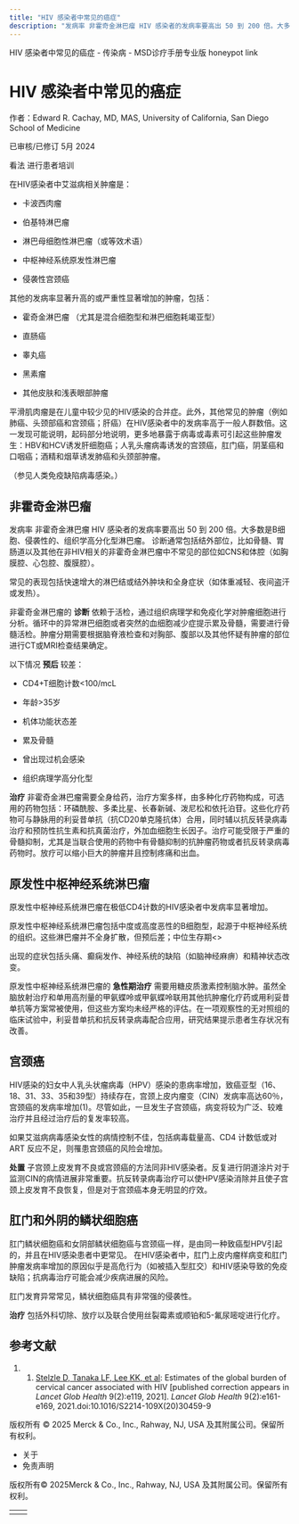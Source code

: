 ```yaml
---
title: "HIV 感染者中常见的癌症"
description: "发病率 非霍奇金淋巴瘤 HIV 感染者的发病率要高出 50 到 200 倍。大多数是B细胞、侵袭性的、组织学高分化型淋巴瘤。 诊断通常包括结外部位，比如骨髓、胃肠道以及其他在非HIV相关的非霍奇金淋巴瘤中不常见的部位如CNS和体腔（如胸膜腔、心包腔、腹膜腔）。"
---
```


﻿HIV 感染者中常见的癌症 - 传染病 - MSD诊疗手册专业版 honeypot link

# HIV 感染者中常见的癌症

作者：Edward R. Cachay, MD, MAS, University of California, San Diego School of Medicine

已审核/已修订 5月 2024

看法 进行患者培训

在HIV感染者中艾滋病相关肿瘤是：

- 卡波西肉瘤

- 伯基特淋巴瘤

- 淋巴母细胞性淋巴瘤（或等效术语）

- 中枢神经系统原发性淋巴瘤

- 侵袭性宫颈癌


其他的发病率显著升高的或严重性显著增加的肿瘤，包括：

- 霍奇金淋巴瘤 （尤其是混合细胞型和淋巴细胞耗竭亚型）

- 直肠癌

- 睾丸癌

- 黑素瘤

- 其他皮肤和浅表眼部肿瘤


平滑肌肉瘤是在儿童中较少见的HIV感染的合并症。此外，其他常见的肿瘤（例如肺癌、头颈部癌和宫颈癌；肝癌）在HIV感染者中的发病率高于一般人群数倍。这一发现可能说明，起码部分地说明，更多地暴露于病毒或毒素可引起这些肿瘤发生：HBV和HCV诱发肝细胞癌；人乳头瘤病毒诱发的宫颈癌，肛门癌，阴茎癌和口咽癌；酒精和烟草诱发肺癌和头颈部肿瘤。

（参见人类免疫缺陷病毒感染。）

## 非霍奇金淋巴瘤

发病率 非霍奇金淋巴瘤 HIV 感染者的发病率要高出 50 到 200 倍。大多数是B细胞、侵袭性的、组织学高分化型淋巴瘤。 诊断通常包括结外部位，比如骨髓、胃肠道以及其他在非HIV相关的非霍奇金淋巴瘤中不常见的部位如CNS和体腔（如胸膜腔、心包腔、腹膜腔）。

常见的表现包括快速增大的淋巴结或结外肿块和全身症状（如体重减轻、夜间盗汗或发热）。

非霍奇金淋巴瘤的 **诊断** 依赖于活检，通过组织病理学和免疫化学对肿瘤细胞进行分析。循环中的异常淋巴细胞或者突然的血细胞减少症提示累及骨髓，需要进行骨髓活检。肿瘤分期需要根据脑脊液检查和对胸部、腹部以及其他怀疑有肿瘤的部位进行CT或MRI检查结果确定。

以下情况 **预后** 较差：

- CD4+T细胞计数<100/mcL

- 年龄>35岁

- 机体功能状态差

- 累及骨髓

- 曾出现过机会感染

- 组织病理学高分化型


**治疗** 非霍奇金淋巴瘤需要全身给药，治疗方案多样，由多种化疗药物构成，可选用的药物包括：环磷酰胺、多柔比星、长春新碱、泼尼松和依托泊苷。这些化疗药物可与静脉用的利妥昔单抗（抗CD20单克隆抗体）合用，同时辅以抗反转录病毒治疗和预防性抗生素和抗真菌治疗，外加血细胞生长因子。治疗可能受限于严重的骨髓抑制，尤其是当联合使用的药物中有骨髓抑制的抗肿瘤药物或者抗反转录病毒药物时。放疗可以缩小巨大的肿瘤并且控制疼痛和出血。

## 原发性中枢神经系统淋巴瘤

原发性中枢神经系统淋巴瘤在极低CD4计数的HIV感染者中发病率显著增加。

原发性中枢神经系统淋巴瘤包括中度或高度恶性的B细胞型，起源于中枢神经系统的组织。这些淋巴瘤并不全身扩散，但预后差；中位生存期<>

出现的症状包括头痛、癫痫发作、神经系统的缺陷（如脑神经麻痹）和精神状态改变。

原发性中枢神经系统淋巴瘤的 **急性期治疗** 需要用糖皮质激素控制脑水肿。虽然全脑放射治疗和单用高剂量的甲氨蝶呤或甲氨蝶呤联用其他抗肿瘤化疗药或用利妥昔单抗等方案常被使用，但这些方案均未经严格的评估。在一项观察性的无对照组的临床试验中，利妥昔单抗和抗反转录病毒配合应用，研究结果提示患者生存状况有改善。

## 宫颈癌

HIV感染的妇女中人乳头状瘤病毒（HPV）感染的患病率增加，致癌亚型（16、18、31、33、35和39型）持续存在，宫颈上皮内瘤变（CIN）发病率高达60％，宫颈癌的发病率增加(1)。尽管如此，一旦发生子宫颈癌，病变将较为广泛、较难治疗并且经过治疗后的复发率较高。

如果艾滋病病毒感染女性的病情控制不佳，包括病毒载量高、CD4 计数低或对 ART 反应不足，则罹患宫颈癌的风险会增加。

**处置** 子宫颈上皮发育不良或宫颈癌的方法同非HIV感染者。反复进行阴道涂片对于监测CIN的病情进展非常重要。抗反转录病毒治疗可以使HPV感染消除并且使子宫颈上皮发育不良恢复，但是对于宫颈癌本身无明显的疗效。

## 肛门和外阴的鳞状细胞癌

肛门鳞状细胞癌和女阴部鳞状细胞癌与宫颈癌一样，是由同一种致癌型HPV引起的，并且在HIV感染患者中更常见。 在HIV感染者中，肛门上皮内瘤样病变和肛门肿瘤发病率增加的原因似乎是高危行为（如被插入型肛交）和HIV感染导致的免疫缺陷；抗病毒治疗可能会减少疾病进展的风险。

肛门发育异常常见，鳞状细胞癌具有非常强的侵袭性。

**治疗** 包括外科切除、放疗以及联合使用丝裂霉素或顺铂和5-氟尿嘧啶进行化疗。

## 参考文献

1. 1. [Stelzle D, Tanaka LF, Lee KK, et al](https://www.ncbi.nlm.nih.gov/pmc/articles/PMC7815633/): Estimates of the global burden of cervical cancer associated with HIV \[published correction appears in _Lancet Glob Health_ 9(2):e119, 2021\]. _Lancet Glob Health_ 9(2):e161-e169, 2021.doi:10.1016/S2214-109X(20)30459-9




版权所有 © 2025
Merck & Co., Inc., Rahway, NJ, USA 及其附属公司。保留所有权利。

- 关于
- 免责声明

版权所有© 2025Merck & Co., Inc., Rahway, NJ, USA 及其附属公司。保留所有权利。

|     |     |
| --- | --- |
|  |  |